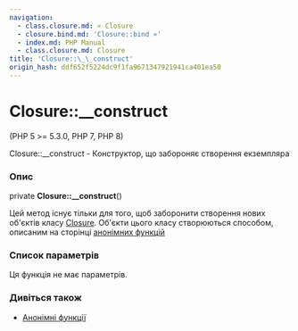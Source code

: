 ```yaml
---
navigation:
  - class.closure.md: « Closure
  - closure.bind.md: 'Closure::bind »'
  - index.md: PHP Manual
  - class.closure.md: Closure
title: 'Closure::\_\_construct'
origin_hash: ddf652f5224dc9f1fa9671347921941ca401ea50
---
```

# Closure::\_\_construct

(PHP 5 >= 5.3.0, PHP 7, PHP 8)

Closure::\_\_construct - Конструктор, що забороняє створення екземпляра

### Опис

private **Closure::\_\_construct**()

Цей метод існує тільки для того, щоб заборонити створення нових об'єктів класу [Closure](class.closure.md). Об'єкти цього класу створюються способом, описаним на сторінці [анонімних функцій](functions.anonymous.md)

### Список параметрів

Ця функція не має параметрів.

### Дивіться також

-   [Анонімні функції](functions.anonymous.md)
